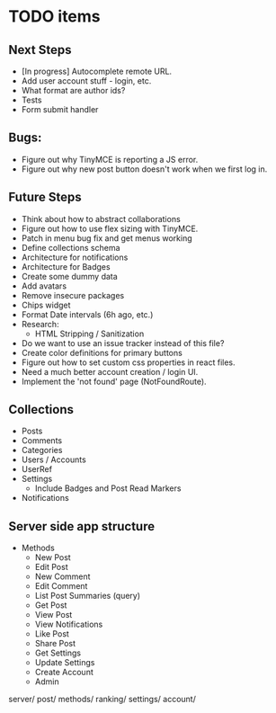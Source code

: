 # TODO items

## Next Steps

* [In progress] Autocomplete remote URL.
* Add user account stuff - login, etc.
* What format are author ids?
* Tests
* Form submit handler

## Bugs:

* Figure out why TinyMCE is reporting a JS error.
* Figure out why new post button doesn't work when we first log in.

## Future Steps

* Think about how to abstract collaborations
* Figure out how to use flex sizing with TinyMCE.
* Patch in menu bug fix and get menus working
* Define collections schema
* Architecture for notifications
* Architecture for Badges
* Create some dummy data
* Add avatars
* Remove insecure packages
* Chips widget
* Format Date intervals (6h ago, etc.)
* Research:
  * HTML Stripping / Sanitization
* Do we want to use an issue tracker instead of this file?
* Create color definitions for primary buttons
* Figure out how to set custom css properties in react files.
* Need a much better account creation / login UI.
* Implement the 'not found' page (NotFoundRoute).

## Collections

* Posts
* Comments
* Categories
* Users / Accounts
* UserRef
* Settings
  * Include Badges and Post Read Markers
* Notifications

## Server side app structure

* Methods
  * New Post
  * Edit Post
  * New Comment
  * Edit Comment
  * List Post Summaries (query)
  * Get Post
  * View Post
  * View Notifications
  * Like Post
  * Share Post
  * Get Settings
  * Update Settings
  * Create Account
  * Admin

server/
  post/
    methods/
  ranking/
  settings/
  account/
